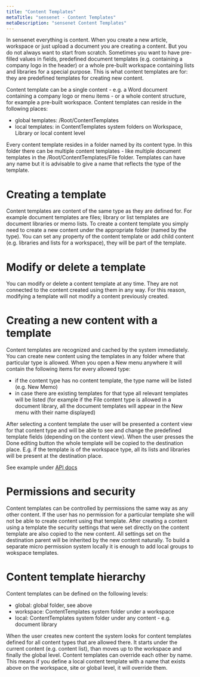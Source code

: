 ```yaml
---
title: "Content Templates"
metaTitle: "sensenet - Content Templates"
metaDescription: "sensenet Content Templates"
---
```


In sensenet everything is content. When you create a new article, workspace or just upload a document you are creating a content. But you do not always want to start from scratch. Sometimes you want to have pre-filled values in fields, predefined document templates (e.g. containing a company logo in the header) or a whole pre-built workspace containing lists and libraries for a special purpose. This is what content templates are for: they are predefined templates for creating new content.

Content template can be a single content - e.g. a Word document containing a company logo or menu items - or a whole content structure, for example a pre-built workspace.
Content templates can reside in the following places:

- global templates: /Root/ContentTemplates
- local templates: in ContentTemplates system folders on Workspace, Library or local content level

Every content template resides in a folder named by its content type. In this folder there can be multiple content templates - like multiple document templates in the /Root/ContentTemplates/File folder. Templates can have any name but it is advisable to give a name that reflects the type of the template.

# Creating a template

Content templates are content of the same type as they are defined for. For example document templates are files; library or list templates are document libraries or memo lists. To create a content template you simply need to create a new content under the appropriate folder (named by the type). You can set any property of the content template or add child content (e.g. libraries and lists for a workspace), they will be part of the template.

# Modify or delete a template

You can modify or delete a content template at any time. They are not connected to the content created using them in any way. For this reason, modifying a template will not modify a content previously created.

# Creating a new content with a template

Content templates are recognized and cached by the system immediately. You can create new content using the templates in any folder where that particular type is allowed.
When you open a New menu anywhere it will contain the following items for every allowed type:
- if the content type has no content template, the type name will be listed (e.g. New Memo)
- in case there are existing templates for that type all relevant templates will be listed (for example if the File content type is allowed in a document library, all the document templates will appear in the New menu with their name displayed)

After selecting a content template the user will be presented a content view for that content type and will be able to see and change the predefined template fields (depending on the content view). When the user presses the Done editing button the whole template will be copied to the destination place. E.g. if the template is of the workspace type, all its lists and libraries will be present at the destination place.

See example under [API docs](https://docs.sensenet.com/api-docs/content-management/01-create)

# Permissions and security

Content templates can be controlled by permissions the same way as any other content. If the user has no permission for a particular template she will not be able to create content using that template.
After creating a content using a template the security settings that were set directly on the content template are also copied to the new content. All settings set on the destination parent will be inherited by the new content naturally.
To build a separate micro permission system locally it is enough to add local groups to wokspace templates.
# Content template hierarchy

Content templates can be defined on the following levels:

- global: global folder, see above
- workspace: ContentTemplates system folder under a workspace
- local: ContentTemplates system folder under any content - e.g. document library

When the user creates new content the system looks for content templates defined for all content types that are allowed there. It starts under the current content (e.g. content list), than moves up to the workspace and finally the global level. Content templates can override each other by name. This means if you define a local content template with a name that exists above on the workspace, site or global level, it will override them.

